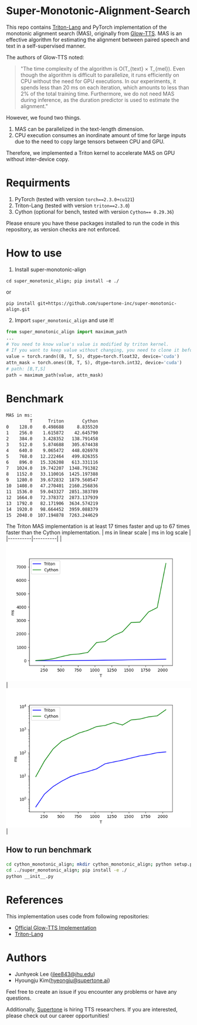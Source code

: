 # Super-Monotonic-Alignment-Search

This repo contains [Triton-Lang](https://github.com/triton-lang/triton) and PyTorch implementation of the monotonic alignment search (MAS), originally from [Glow-TTS](https://arxiv.org/abs/2005.11129).
MAS is an effective algorithm for estimating the alignment between paired speech and text in a self-supervised manner.


The authors of Glow-TTS noted:
> "The time complexity of the algorithm is O(T_{text} × T_{mel}). Even though the algorithm is difficult to parallelize, it runs efficiently on CPU without the need for GPU executions. In our experiments, it spends less than 20 ms on each iteration, which amounts to less than 2% of the total training time. Furthermore, we do not need MAS during inference, as the duration predictor is used to estimate the alignment."

However, we found two things.
1. MAS can be parallelized in the text-length dimension.
2. CPU execution consumes an inordinate amount of time for large inputs due to the need to copy large tensors between CPU and GPU.

Therefore, we implemented a Triton kernel to accelerate MAS on GPU without inter-device copy.

# Requirments
1. PyTorch (tested with version `torch==2.3.0+cu121`)
2. Triton-Lang (tested with version `triton==2.3.0`)
3. Cython (optional for bench, tested with version `Cython== 0.29.36`)

Please ensure you have these packages installed to run the code in this repository, as version checks are not enforced.

# How to use
1. Install super-monotonic-align
```
cd super_monotonic_align; pip install -e ./
```
or
```
pip install git+https://github.com/supertone-inc/super-monotonic-align.git
```
2. Import `super_monotonic_align` and use it!
```python
from super_monotonic_align import maximum_path
...
# You need to know value's value is modified by triton kernel.
# If you want to keep value without changing, you need to clone it before maximum_path.
value = torch.randn((B, T, S), dtype=torch.float32, device='cuda')
attn_mask = torch.ones((B, T, S), dtype=torch.int32, device='cuda')
# path: [B,T,S]
path = maximum_path(value, attn_mask)
```

# Benchmark
```
MAS in ms:
         T      Triton       Cython
0    128.0    0.498688     8.835520
1    256.0    1.615872    42.645790
2    384.0    3.428352   138.791458
3    512.0    5.874688   305.674438
4    640.0    9.065472   448.026978
5    768.0   12.222464   499.826355
6    896.0   15.326208   613.331116
7   1024.0   19.742207  1348.791382
8   1152.0   33.110016  1425.197388
9   1280.0   39.672832  1879.560547
10  1408.0   47.270401  2160.256836
11  1536.0   59.043327  2851.383789
12  1664.0   72.378372  2873.137939
13  1792.0   82.171906  3634.574219
14  1920.0   98.664452  3959.088379
15  2048.0  107.194878  7263.244629
```

The Triton MAS implementation is at least 17 times faster and up to 67 times faster than the Cython implementation.
| ms in linear scale | ms in log scale |
|----------|----------|
| ![Image 1](./assets/MAS.png) | ![Image 2](./assets/MAS_log.png) |

## How to run benchmark
```bash
cd cython_monotonic_align; mkdir cython_monotonic_align; python setup.py build_ext --inplace
cd ../super_monotonic_align; pip install -e ./
python __init__.py
```

# References
This implementation uses code from following repositories:
- [Official Glow-TTS Implementation](https://github.com/jaywalnut310/glow-tts)
- [Triton-Lang](https://github.com/triton-lang/triton)


# Authors
- Junhyeok Lee ([jlee843@jhu.edu](mailto:jlee843@jhu.edu))
- Hyoungju Kim([hyeongju@supertone.ai](mailto:hyeongju@supertone.ai))


Feel free to create an issue if you encounter any problems or have any questions.

Additionally, [Supertone](https://supertone.ai) is hiring TTS researchers. 
If you are interested, please check out our career opportunities!
